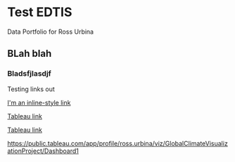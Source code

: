 # Test EDTIS
Data Portfolio for Ross Urbina


## BLah blah

### Bladsfjlasdjf

Testing links out 

[I'm an inline-style link](https://www.google.com)



[Tableau link]([url](https://public.tableau.com/app/profile/ross.urbina/viz/GlobalClimateVisualizationProject/Dashboard1)https://public.tableau.com/app/profile/ross.urbina/viz/GlobalClimateVisualizationProject/Dashboard1)



[Tableau link](https://public.tableau.com/app/profile/ross.urbina/viz/GlobalClimateVisualizationProject/Dashboard1)

https://public.tableau.com/app/profile/ross.urbina/viz/GlobalClimateVisualizationProject/Dashboard1

